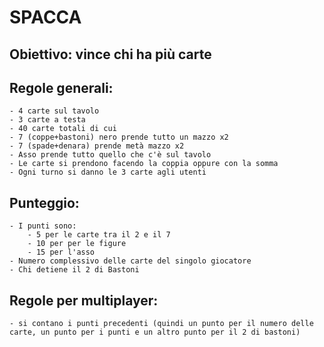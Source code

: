 # SPACCA

## Obiettivo: vince chi ha più carte

## Regole generali: 
	- 4 carte sul tavolo
	- 3 carte a testa
	- 40 carte totali di cui
	- 7 (coppe+bastoni) nero prende tutto un mazzo x2
	- 7 (spade+denara) prende metà mazzo x2
	- Asso prende tutto quello che c'è sul tavolo
	- Le carte si prendono facendo la coppia oppure con la somma
	- Ogni turno si danno le 3 carte agli utenti

## Punteggio:
	- I punti sono: 
		- 5 per le carte tra il 2 e il 7 
		- 10 per per le figure
		- 15 per l'asso
	- Numero complessivo delle carte del singolo giocatore
	- Chi detiene il 2 di Bastoni
## Regole per multiplayer:
	- si contano i punti precedenti (quindi un punto per il numero delle carte, un punto per i punti e un altro punto per il 2 di bastoni)

